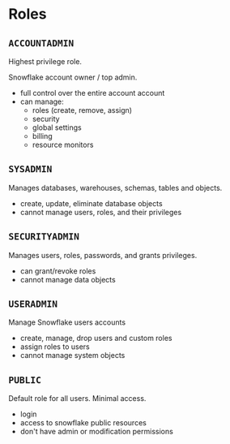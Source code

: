 # Roles

## `ACCOUNTADMIN`

Highest privilege role.

Snowflake account owner / top admin.

- full control over the entire account account
- can manage:
  - roles (create, remove, assign)
  - security
  - global settings
  - billing
  - resource monitors

## `SYSADMIN`

Manages databases, warehouses, schemas, tables and objects.

- create, update, eliminate database objects
- cannot manage users, roles, and their privileges

## `SECURITYADMIN`

Manages users, roles, passwords, and grants privileges.

- can grant/revoke roles
- cannot manage data objects

## `USERADMIN`

Manage Snowflake users accounts

- create, manage, drop users and custom roles
- assign roles to users
- cannot manage system objects

## `PUBLIC`

Default role for all users. Minimal access.

- login
- access to snowflake public resources
- don't have admin or modification permissions
